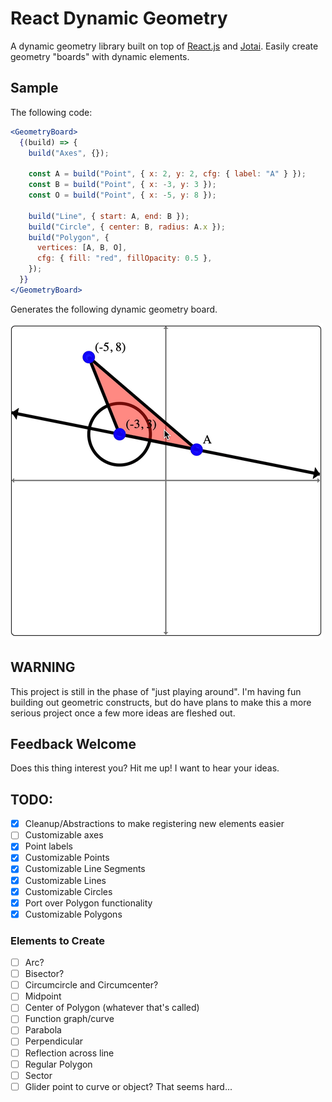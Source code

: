 # React Dynamic Geometry

A dynamic geometry library built on top of [React.js](https://reactjs.org/) and [Jotai](https://github.com/pmndrs/jotai). Easily create geometry "boards" with dynamic elements.

## Sample

The following code:

```jsx
<GeometryBoard>
  {(build) => {
    build("Axes", {});

    const A = build("Point", { x: 2, y: 2, cfg: { label: "A" } });
    const B = build("Point", { x: -3, y: 3 });
    const O = build("Point", { x: -5, y: 8 });

    build("Line", { start: A, end: B });
    build("Circle", { center: B, radius: A.x });
    build("Polygon", {
      vertices: [A, B, O],
      cfg: { fill: "red", fillOpacity: 0.5 },
    });
  }}
</GeometryBoard>
```

Generates the following dynamic geometry board.

![Sample of dynamic geometry board](./docs/img/rdg-demo.gif)

## WARNING

This project is still in the phase of "just playing around". I'm having fun building out geometric constructs, but do have plans to make this a more serious project once a few more ideas are fleshed out.

## Feedback Welcome

Does this thing interest you? Hit me up! I want to hear your ideas.

## TODO:

- [x] Cleanup/Abstractions to make registering new elements easier
- [ ] Customizable axes
- [x] Point labels
- [x] Customizable Points
- [x] Customizable Line Segments
- [x] Customizable Lines
- [x] Customizable Circles
- [x] Port over Polygon functionality
- [x] Customizable Polygons

### Elements to Create

- [ ] Arc?
- [ ] Bisector?
- [ ] Circumcircle and Circumcenter?
- [ ] Midpoint
- [ ] Center of Polygon (whatever that's called)
- [ ] Function graph/curve
- [ ] Parabola
- [ ] Perpendicular
- [ ] Reflection across line
- [ ] Regular Polygon
- [ ] Sector
- [ ] Glider point to curve or object? That seems hard...

